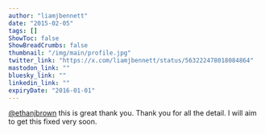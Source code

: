```yaml
---
author: "liamjbennett"
date: "2015-02-05"
tags: []
ShowToc: false
ShowBreadCrumbs: false
thumbnail: "/img/main/profile.jpg"
twitter_link: "https://x.com/liamjbennett/status/563222478018084864"
mastodon_link: ""
bluesky_link: ""
linkedin_link: ""
expiryDate: "2016-01-01"
---
```


[@ethanjbrown](https://x.com/ethanjbrown) this is great thank you. Thank you for all the detail. I will aim to get this fixed very soon.

